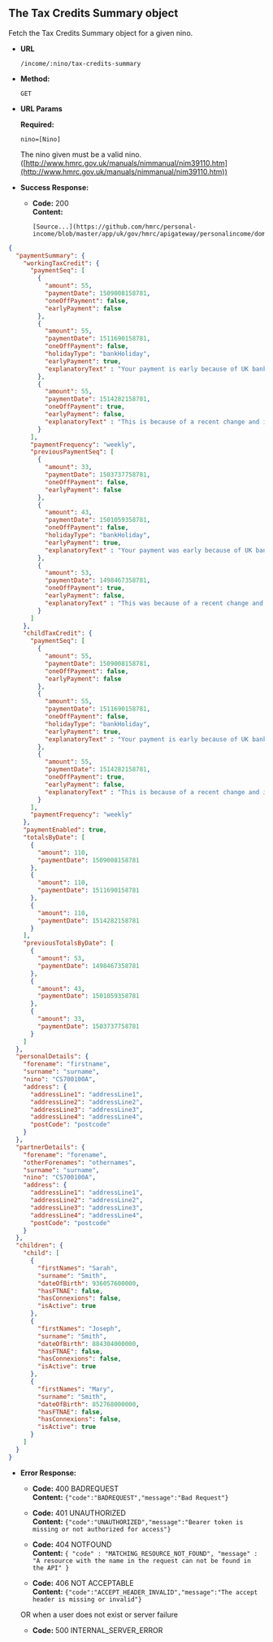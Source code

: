 The Tax Credits Summary object
----
  Fetch the Tax Credits Summary object for a given nino.
  
* **URL**

  `/income/:nino/tax-credits-summary`

* **Method:**
  
  `GET`
  
*  **URL Params**

   **Required:**
 
   `nino=[Nino]`
   
   The nino given must be a valid nino. ([http://www.hmrc.gov.uk/manuals/nimmanual/nim39110.htm](http://www.hmrc.gov.uk/manuals/nimmanual/nim39110.htm))

* **Success Response:**

  * **Code:** 200 <br />
    **Content:** 

        [Source...](https://github.com/hmrc/personal-income/blob/master/app/uk/gov/hmrc/apigateway/personalincome/domain/TaxSummaryModel.scala#L389)

```json
{
  "paymentSummary": {
    "workingTaxCredit": {
      "paymentSeq": [
        {
          "amount": 55,
          "paymentDate": 1509008158781,
          "oneOffPayment": false,
          "earlyPayment": false
        },
        {
          "amount": 55,
          "paymentDate": 1511690158781,
          "oneOffPayment": false,
          "holidayType": "bankHoliday",
          "earlyPayment": true,
          "explanatoryText" : "Your payment is early because of UK bank holidays."
        },
        {
          "amount": 55,
          "paymentDate": 1514282158781,
          "oneOffPayment": true,
          "earlyPayment": false,
          "explanatoryText" : "This is because of a recent change and is to help you get the right amount of tax credits."
        }
      ],
      "paymentFrequency": "weekly",
      "previousPaymentSeq": [
        {
          "amount": 33,
          "paymentDate": 1503737758781,
          "oneOffPayment": false,
          "earlyPayment": false
        },
        {
          "amount": 43,
          "paymentDate": 1501059358781,
          "oneOffPayment": false,
          "holidayType": "bankHoliday",
          "earlyPayment": true,
          "explanatoryText" : "Your payment was early because of UK bank holidays."
        },
        {
          "amount": 53,
          "paymentDate": 1498467358781,
          "oneOffPayment": true,
          "earlyPayment": false,
          "explanatoryText" : "This was because of a recent change and was to help you get the right amount of tax credits."
        }
      ]
    },
    "childTaxCredit": {
      "paymentSeq": [
        {
          "amount": 55,
          "paymentDate": 1509008158781,
          "oneOffPayment": false,
          "earlyPayment": false
        },
        {
          "amount": 55,
          "paymentDate": 1511690158781,
          "oneOffPayment": false,
          "holidayType": "bankHoliday",
          "earlyPayment": true,
          "explanatoryText" : "Your payment is early because of UK bank holidays."
        },
        {
          "amount": 55,
          "paymentDate": 1514282158781,
          "oneOffPayment": true,
          "earlyPayment": false,
          "explanatoryText" : "This is because of a recent change and is to help you get the right amount of tax credits."
        }
      ],
      "paymentFrequency": "weekly"
    },
    "paymentEnabled": true,
    "totalsByDate": [
      {
        "amount": 110,
        "paymentDate": 1509008158781
      },
      {
        "amount": 110,
        "paymentDate": 1511690158781
      },
      {
        "amount": 110,
        "paymentDate": 1514282158781
      }
    ],
    "previousTotalsByDate": [
      {
        "amount": 53,
        "paymentDate": 1498467358781
      },
      {
        "amount": 43,
        "paymentDate": 1501059358781
      },
      {
        "amount": 33,
        "paymentDate": 1503737758781
      }
    ]
  },
  "personalDetails": {
    "forename": "firstname",
    "surname": "surname",
    "nino": "CS700100A",
    "address": {
      "addressLine1": "addressLine1",
      "addressLine2": "addressLine2",
      "addressLine3": "addressLine3",
      "addressLine4": "addressLine4",
      "postCode": "postcode"
    }
  },
  "partnerDetails": {
    "forename": "forename",
    "otherForenames": "othernames",
    "surname": "surname",
    "nino": "CS700100A",
    "address": {
      "addressLine1": "addressLine1",
      "addressLine2": "addressLine2",
      "addressLine3": "addressLine3",
      "addressLine4": "addressLine4",
      "postCode": "postcode"
    }
  },
  "children": {
    "child": [
      {
        "firstNames": "Sarah",
        "surname": "Smith",
        "dateOfBirth": 936057600000,
        "hasFTNAE": false,
        "hasConnexions": false,
        "isActive": true
      },
      {
        "firstNames": "Joseph",
        "surname": "Smith",
        "dateOfBirth": 884304000000,
        "hasFTNAE": false,
        "hasConnexions": false,
        "isActive": true
      },
      {
        "firstNames": "Mary",
        "surname": "Smith",
        "dateOfBirth": 852768000000,
        "hasFTNAE": false,
        "hasConnexions": false,
        "isActive": true
      }
    ]
  }
}
```
 
* **Error Response:**

  * **Code:** 400 BADREQUEST <br />
    **Content:** `{"code":"BADREQUEST","message":"Bad Request"}`

  * **Code:** 401 UNAUTHORIZED <br/>
    **Content:** `{"code":"UNAUTHORIZED","message":"Bearer token is missing or not authorized for access"}`

  * **Code:** 404 NOTFOUND <br/>
    **Content:** `{ "code" : "MATCHING_RESOURCE_NOT_FOUND", "message" : "A resource with the name in the request can not be found in the API" }`

  * **Code:** 406 NOT ACCEPTABLE <br />
    **Content:** `{"code":"ACCEPT_HEADER_INVALID","message":"The accept header is missing or invalid"}`

  OR when a user does not exist or server failure

  * **Code:** 500 INTERNAL_SERVER_ERROR <br/>



